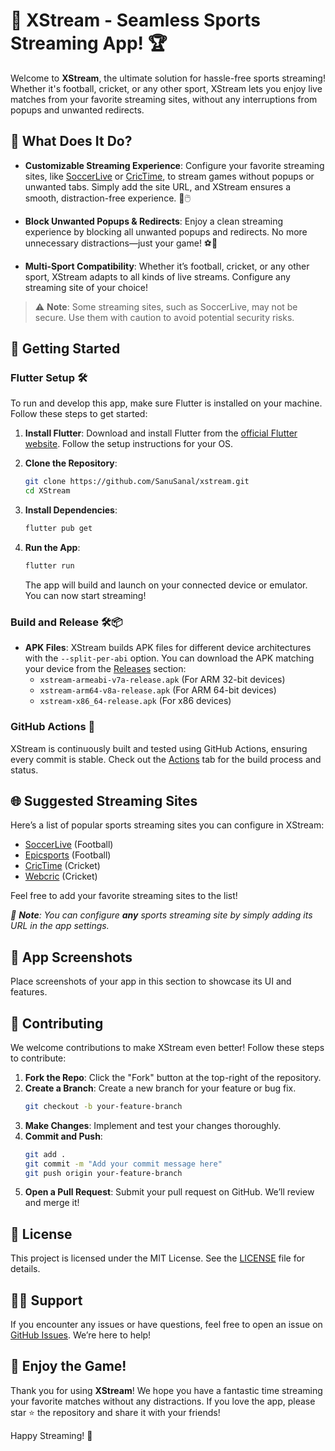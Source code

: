 # 🎥 XStream - Seamless Sports Streaming App! 🏆

Welcome to **XStream**, the ultimate solution for hassle-free sports streaming! Whether it's football, cricket, or any other sport, XStream lets you enjoy live matches from your favorite streaming sites, without any interruptions from popups and unwanted redirects.

## 📱 What Does It Do?

- **Customizable Streaming Experience**: Configure your favorite streaming sites, like [SoccerLive](https://soccerlive.app/) or [CricTime](https://www.crictime.com), to stream games without popups or unwanted tabs. Simply add the site URL, and XStream ensures a smooth, distraction-free experience. 🚫🖱️
  
- **Block Unwanted Popups & Redirects**: Enjoy a clean streaming experience by blocking all unwanted popups and redirects. No more unnecessary distractions—just your game! ⚽🏏

- **Multi-Sport Compatibility**: Whether it’s football, cricket, or any other sport, XStream adapts to all kinds of live streams. Configure any streaming site of your choice!

> ⚠️ **Note**: Some streaming sites, such as SoccerLive, may not be secure. Use them with caution to avoid potential security risks.

## 🚀 Getting Started

### Flutter Setup 🛠️

To run and develop this app, make sure Flutter is installed on your machine. Follow these steps to get started:

1. **Install Flutter**: Download and install Flutter from the [official Flutter website](https://flutter.dev/docs/get-started/install). Follow the setup instructions for your OS.

2. **Clone the Repository**:
   ```bash
   git clone https://github.com/SanuSanal/xstream.git
   cd XStream
   ```

3. **Install Dependencies**:
   ```bash
   flutter pub get
   ```

4. **Run the App**:
   ```bash
   flutter run
   ```

   The app will build and launch on your connected device or emulator. You can now start streaming!

### Build and Release 🛠️📦

- **APK Files**: XStream builds APK files for different device architectures with the `--split-per-abi` option. You can download the APK matching your device from the [Releases](https://github.com/SanuSanal/xstream/releases/) section:
  - `xstream-armeabi-v7a-release.apk` (For ARM 32-bit devices)
  - `xstream-arm64-v8a-release.apk` (For ARM 64-bit devices)
  - `xstream-x86_64-release.apk` (For x86 devices)

### GitHub Actions 🤖

XStream is continuously built and tested using GitHub Actions, ensuring every commit is stable. Check out the [Actions](https://github.com/SanuSanal/xstream/actions) tab for the build process and status.

## 🌐 Suggested Streaming Sites

Here’s a list of popular sports streaming sites you can configure in XStream:

- [SoccerLive](https://soccerlive.app) (Football)
- [Epicsports](https://www.epicsports.online/) (Football)
- [CricTime](https://www.crictime.com) (Cricket)
- [Webcric](https://www.webcric.com) (Cricket)

Feel free to add your favorite streaming sites to the list!

*📌 **Note**: You can configure **any** sports streaming site by simply adding its URL in the app settings.*

## 📸 App Screenshots

Place screenshots of your app in this section to showcase its UI and features.


## 💪 Contributing

We welcome contributions to make XStream even better! Follow these steps to contribute:

1. **Fork the Repo**: Click the "Fork" button at the top-right of the repository.
2. **Create a Branch**: Create a new branch for your feature or bug fix.
   ```bash
   git checkout -b your-feature-branch
   ```
3. **Make Changes**: Implement and test your changes thoroughly.
4. **Commit and Push**:
   ```bash
   git add .
   git commit -m "Add your commit message here"
   git push origin your-feature-branch
   ```
5. **Open a Pull Request**: Submit your pull request on GitHub. We’ll review and merge it!

## 📜 License

This project is licensed under the MIT License. See the [LICENSE](LICENSE) file for details.

## 🙋‍♂️ Support

If you encounter any issues or have questions, feel free to open an issue on [GitHub Issues](https://github.com/SanuSanal/xstream/issues). We’re here to help!

## 🎉 Enjoy the Game!

Thank you for using **XStream**! We hope you have a fantastic time streaming your favorite matches without any distractions. If you love the app, please star ⭐️ the repository and share it with your friends!

Happy Streaming! 🌟
